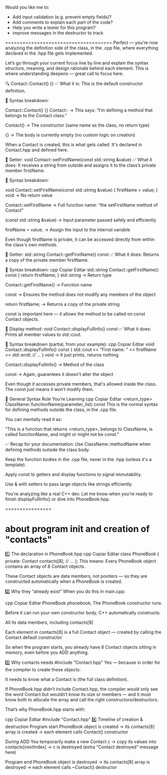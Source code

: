 
Would you like me to:
- Add input validation (e.g. prevent empty fields)?
- Add comments to explain each part of the code?
- Help you write a tester for this program?
- improve messages in the destructor to track 

=====================================
Perfect — you're now analyzing the definition side of the class, in the .cpp file, where everything declared in the .hpp file gets implemented.

Let’s go through your current focus line by line and explain the syntax structure, meaning, and design rationale behind each element. This is where understanding deepens — great call to focus here.

🔍 Contact::Contact() {}
✅ What it is:
This is the default constructor definition.

🔧 Syntax breakdown:

Contact::Contact() {}
Contact:: → This says: “I'm defining a method that belongs to the Contact class.”

Contact() → The constructor (same name as the class, no return type)

{} → The body is currently empty (no custom logic on creation)

When a Contact is created, this is what gets called.
It's declared in Contact.hpp and defined here.

🔧 Setter: void Contact::setFirstName(const std::string &value)
✅ What it does:
It receives a string from outside and assigns it to the class’s private member firstName.

🔧 Syntax breakdown:

void Contact::setFirstName(const std::string &value) {
    firstName = value;
}
void → No return value

Contact::setFirstName → Full function name: “the setFirstName method of Contact”

(const std::string &value) → Input parameter passed safely and efficiently

firstName = value; → Assign the input to the internal variable

Even though firstName is private, it can be accessed directly from within the class's own methods.

🔧 Getter: std::string Contact::getFirstName() const
✅ What it does:
Returns a copy of the private member firstName.

🔧 Syntax breakdown:
cpp
Copiar
Editar
std::string Contact::getFirstName() const {
    return firstName;
}
std::string → Return type

Contact::getFirstName() → Function name

const → Ensures the method does not modify any members of the object

return firstName; → Returns a copy of the private string

const is important here — it allows the method to be called on const Contact objects.

🔧 Display method: void Contact::displayFullInfo() const
✅ What it does:
Prints all member values to std::cout.

🔧 Syntax breakdown (partial, from your example):
cpp
Copiar
Editar
void Contact::displayFullInfo() const {
    std::cout << "First name: " << firstName << std::endl;
    // ...
}
void → It just prints, returns nothing

Contact::displayFullInfo() → Method of the class

const → Again, guarantees it doesn't alter the object

Even though it accesses private members, that's allowed inside the class. The const just means it won’t modify them.

🧠 General Syntax Rule You’re Learning
cpp
Copiar
Editar
<return_type> ClassName::functionName(parameter_list) const
This is the normal syntax for defining methods outside the class, in the .cpp file.

You can mentally read it as:

“This is a function that returns <return_type>, belongs to ClassName, is called functionName, and might or might not be const.”

✅ Recap for your documentation:
Use ClassName::methodName when defining methods outside the class body.

Keep the function bodies in the .cpp file, never in the .hpp (unless it's a template).

Apply const to getters and display functions to signal immutability.

Use & with setters to pass large objects like strings efficiently.

You're analyzing like a real C++ dev. Let me know when you're ready to finish displayFullInfo() or dive into PhoneBook.hpp.

================

# about program init and creation of "contacts"

1️⃣ The declaration in PhoneBook.hpp
cpp
Copiar
Editar
class PhoneBook {
private:
    Contact contacts[8];
    // ...
};
This means: Every PhoneBook object contains an array of 8 Contact objects.

These Contact objects are data members, not pointers — so they are constructed automatically when a PhoneBook is created.

2️⃣ Why they “already exist”
When you do this in main.cpp:

cpp
Copiar
Editar
PhoneBook phonebook;
The PhoneBook constructor runs.

Before it can run your own constructor body, C++ automatically constructs:

All its data members, including contacts[8]

Each element in contacts[8] is a full Contact object — created by calling the Contact default constructor

So when the program starts, you already have 8 Contact objects sitting in memory, even before you ADD anything.

3️⃣ Why contacts needs #include "Contact.hpp"
Yes — because in order for the compiler to create these objects:

It needs to know what a Contact is (the full class definition).

If PhoneBook.hpp didn’t include Contact.hpp, the compiler would only see the word Contact but wouldn’t know its size or members — and it must know both to allocate the array and call the right constructors/destructors.

That’s why PhoneBook.hpp starts with:

cpp
Copiar
Editar
#include "Contact.hpp"
4️⃣ Timeline of creation & destruction
Program start
PhoneBook object is created → its contacts[8] array is created → each element calls Contact() constructor

During ADD
You temporarily make a new Contact c → copy its values into contacts[nextIndex] → c is destroyed (extra "Contact destroyed" message here)

Program end
PhoneBook object is destroyed → its contacts[8] array is destroyed → each element calls ~Contact() destructor